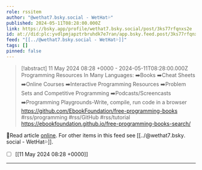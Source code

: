 ```yaml
---
role: rssitem
author: "@wethat7․bsky․social - WetHat💦"
published: 2024-05-11T08:28:00.000Z
link: https://bsky.app/profile/wethat7.bsky.social/post/3ks77rfqnxs2e
id: at://did:plc:yvdlpmjapztrbruhdk7e7ran/app.bsky.feed.post/3ks77rfqnxs2e
feed: "[[../@wethat7․bsky․social - WetHat💦]]"
tags: []
pinned: false
---
```

> [!abstract] 11 May 2024 08:28 +0000 - 2024-05-11T08:28:00.000Z
> Programming Resources In Many Languages: ➡️Books ➡️Cheat Sheets ➡️Online Courses ➡️Interactive Programming Resources ➡️Problem Sets and Competitive Programming ➡️Podcasts/Screencasts ➡️Programming Playgrounds-Write, compile, run code in a browser https://github.com/EbookFoundation/free-programming-books #rss/programming #rss/GitHub #rss/tutorial https://ebookfoundation.github.io/free-programming-books-search/

🔗Read article [online](https://bsky.app/profile/wethat7.bsky.social/post/3ks77rfqnxs2e). For other items in this feed see [[../@wethat7․bsky․social - WetHat💦]].

- [ ] [[11 May 2024 08꞉28 +0000]]
- - -
